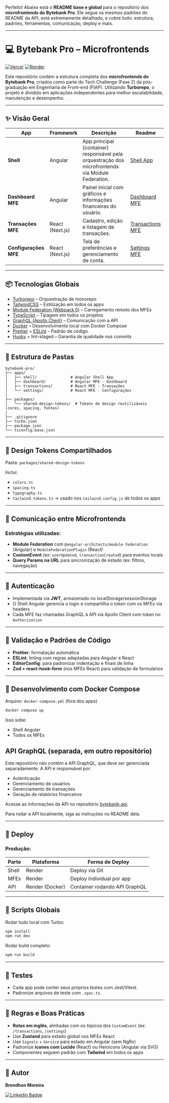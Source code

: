 Perfeito! Abaixo está o **README base e global** para o repositório dos **microfrontends do Bytebank Pro**. Ele segue os mesmos padrões do README da API, está extremamente detalhado, e cobre tudo: estrutura, padrões, ferramentas, comunicação, deploy e mais.

---

# 💻 Bytebank Pro – Microfrontends

[![Vercel](https://img.shields.io/badge/Vercel-Deployed-black?style=for-the-badge\&logo=vercel)](https://vercel.com/)
[![Render](https://img.shields.io/badge/Render-API-blue?style=for-the-badge\&logo=render\&logoColor=white)](https://bytebank-api.onrender.com/graphql)

Este repositório contém a estrutura completa dos **microfrontends do Bytebank Pro**, criados como parte do Tech Challenge (Fase 2) da pós-graduação em Engenharia de Front-end (FIAP). Utilizando **Turborepo**, o projeto é dividido em aplicações independentes para melhor escalabilidade, manutenção e desempenho.

---

## ✨ Visão Geral

| App                   | Framework       | Descrição                                                                                         | Readme |
| --------------------- | --------------- | ------------------------------------------------------------------------------------------------- | ------ |
| **Shell**             | Angular         | App principal (container) responsável pela orquestração dos microfrontends via Module Federation. | [Shell App](./apps/shell/README.md) |
| **Dashboard MFE**     | Angular         | Painel inicial com gráficos e informações financeiras do usuário.                                 | [Dashboard MFE](./apps/dashboard/README.md) |
| **Transações MFE**    | React (Next.js) | Cadastro, edição e listagem de transações.                                                        | [Transactions MFE](./apps/transactions/README.md) |
| **Configurações MFE** | React (Next.js) | Tela de preferências e gerenciamento de conta.                                                    | [Settings MFE](./apps/settings/README.md) |

---

## 📦 Tecnologias Globais

* [Turborepo](https://turbo.build/) – Orquestração de monorepo
* [TailwindCSS](https://tailwindcss.com/) – Estilização em todos os apps
* [Module Federation (Webpack 5)](https://webpack.js.org/concepts/module-federation/) – Carregamento remoto dos MFEs
* [TypeScript](https://www.typescriptlang.org/) – Tipagem em todos os projetos
* [GraphQL (Apollo Client)](https://www.apollographql.com/docs/react/) – Comunicação com a API
* [Docker](https://www.docker.com/) – Desenvolvimento local com Docker Compose
* [Prettier](https://prettier.io/) + [ESLint](https://eslint.org/) – Padrão de código
* [Husky](https://typicode.github.io/husky/) + lint-staged – Garantia de qualidade nos commits

---

## 📁 Estrutura de Pastas

```
bytebank-pro/
├── apps/
│   ├── shell/               # Angular Shell App
│   ├── dashboard/           # Angular MFE - Dashboard
│   ├── transactions/        # React MFE - Transações
│   └── settings/            # React MFE - Configurações
│
├── packages/
│   └── shared-design-tokens/  # Tokens de design reutilizáveis (cores, spacing, fontes)
│
├── .gitignore
├── turbo.json
├── package.json
└── tsconfig.base.json
```

---

## 🎨 Design Tokens Compartilhados

Pasta: `packages/shared-design-tokens`

Inclui:

* `colors.ts`
* `spacing.ts`
* `typography.ts`
* `tailwind.tokens.ts` → usado nos `tailwind.config.js` de todos os apps

---

## 🔌 Comunicação entre Microfrontends

### Estratégias utilizadas:

* **Module Federation** com `@angular-architects/module-federation` (Angular) e `ModuleFederationPlugin` (React)
* **CustomEvent** (ex: `userUpdated`, `transactionCreated`) para eventos locais
* **Query Params na URL** para sincronização de estado (ex: filtros, navegação)

---

## 🔐 Autenticação

* Implementada via **JWT**, armazenado no localStorage/sessionStorage
* O Shell Angular gerencia o login e compartilha o token com os MFEs via headers
* Cada MFE faz chamadas GraphQL à API via Apollo Client com token no `Authorization`

---

## 🧪 Validação e Padrões de Código

* **Prettier**: formatação automática
* **ESLint**: linting com regras adaptadas para Angular e React
* **EditorConfig**: para padronizar indentação e finais de linha
* **Zod + react-hook-form** (nos MFEs React) para validação de formulários

---

## 🐳 Desenvolvimento com Docker Compose

Arquivo: `docker-compose.yml` (fora dos apps)

```bash
docker compose up
```

Isso sobe:

* Shell Angular
* Todos os MFEs

## API GraphQL (separada, em outro repositório)

Este repositório não contém a API GraphQL, que deve ser gerenciada separadamente. A API é responsável por: 
* Autenticação
* Gerenciamento de usuários
* Gerenciamento de transações
* Geração de relatórios financeiros

Acesse as informações da API no repositório [bytebank-api](https://github.com/Brendhon/bytebank-api).

Para rodar a API localmente, siga as instruções no README dela.

---

## 🚀 Deploy

### Produção:

| Parte | Plataforma       | Forma de Deploy               |
| ----- | ---------------- | ----------------------------- |
| Shell | Render           | Deploy via Git                |
| MFEs  | Render           | Deploy individual por app     |
| API   | Render (Docker)  | Container rodando API GraphQL |

---

## 📄 Scripts Globais

Rodar tudo local com Turbo:

```bash
npm install
npm run dev
```

Rodar build completo:

```bash
npm run build
```

---

## 🧪 Testes

* Cada app pode conter seus próprios testes com Jest/Vitest.
* Padronize arquivos de teste com `.spec.ts`.

---

## 🧰 Regras e Boas Práticas

* **Rotas em inglês**, alinhadas com os tópicos dos `CustomEvent` (ex: `/transactions`, `/settings`)
* Use **Zustand** para estado global nos MFEs React
* Use `Signals` + `Service` para estado em Angular (sem NgRx)
* Padronize **ícones com Lucide** (React) ou Heroicons (Angular via SVG)
* Componentes seguem padrão com **Tailwind** em todos os apps

---

## 👥 Autor

**Brendhon Moreira**

[![Linkedin Badge](https://img.shields.io/badge/-Brendhon-blue?style=flat-square\&logo=Linkedin\&logoColor=white\&link=https://www.linkedin.com/in/brendhon-moreira)](https://www.linkedin.com/in/brendhon-moreira)
